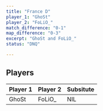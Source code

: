 ```yaml
---
title: "France D"
player_1: "GhoSt"
player_2: "FoLiO_"
match_difference: "0-1"
map_difference: "0-3"
excerpt: "GhoSt and FoLiO_"
status: "DNQ"

---
```

## Players

| Player 1 | Player 2 | Subsitute |
| -- | -- | -- |
| GhoSt | FoLiO_ | NIL |

